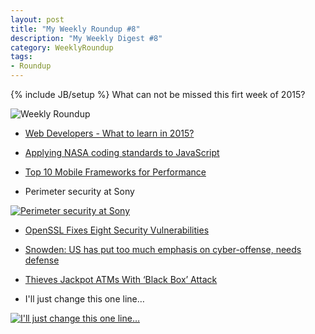 ```yaml
---
layout: post
title: "My Weekly Roundup #8"
description: "My Weekly Digest #8"
category: WeeklyRoundup
tags: 
- Roundup
---
```

{% include JB/setup %}
What can not be missed this firt week of 2015?

![Weekly Roundup](https://m3hogw-ch3301.files.1drv.com/y2pGokBTIFXn7-waw4ox3h9MsiYg1NLeM7EzllHai10fy4aL6sT4AaKbhpjlLGZmuFPFh8fhiAcdcXAaVhch1ftkS31-9Z19P6hWtt0RzygNAwYzSY2s4JXsdpxaj3XKXDoOprliH8wEp6vMO6PC3QWUw/reading.jpg)
<!-- more -->

- [Web Developers - What to learn in 2015?](http://www.revillweb.com/web-developers-what-to-learn-in-2015/)

- [Applying NASA coding standards to JavaScript](http://pixelscommander.com/en/javascript/nasa-coding-standarts-for-javascript-performance/)

- [Top 10 Mobile Frameworks for Performance](https://cdnify.com/blog/top-10-mobile-frameworks-performance/)

- Perimeter security at Sony

[![Perimeter security at Sony](http://i.imgur.com/2YnlJBL.gif)](http://securityreactions.tumblr.com/post/106620115130/perimeter-security-at-sony)

- [OpenSSL Fixes Eight Security Vulnerabilities](http://threatpost.com/openssl-fixes-eight-security-vulnerabilities/110279)

- [Snowden: US has put too much emphasis on cyber-offense, needs defense](http://arstechnica.com/tech-policy/2015/01/snowden-us-has-put-too-much-emphasis-on-cyber-offense-needs-defense/)

- [Thieves Jackpot ATMs With ‘Black Box’ Attack
](http://radar.andreafortuna.org/post/107506076684/thieves-jackpot-atms-with-black-box-attack)

- I'll just change this one line…

[![I'll just change this one line…](http://i.imgur.com/8Lpsys5.gif)](http://devopsreactions.tumblr.com/post/84505783088/ill-just-change-this-one-line)

